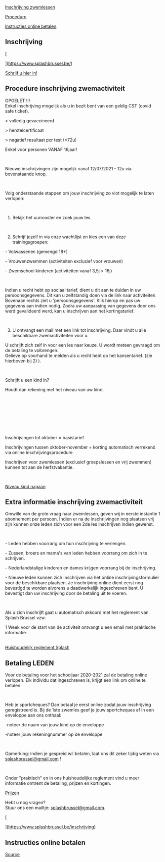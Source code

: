 [Inschrijving zwemlessen](https://www.splashbrussel.be/inschrijving)

[Procedure](https://www.splashbrussel.be/inschrijving)

[Instructies online betalen](https://www.splashbrussel.be/inschrijving)

Inschrijving
------------

[

](https://www.splashbrussel.be/)

[Schrijf u hier in!](https://www.mijnassist.be/NL/57b5cc89-1e2b-4c71-87f2-84b02f53ac97/waitinglist/subscribe)

Procedure inschrijving zwemactiviteit
-------------------------------------

OPGELET !!!  
Enkel inschrijving mogelijk als u in bezit bent van een geldig CST (covid safe ticket).

\> volledig gevaccineerd

\> herstelcertificaat 

\> negatief resultaat pcr test (<72u)  
  
Enkel voor personen VANAF 16jaar! 

​

Nieuwe inschrijvingen zijn mogelijk vanaf 12/07/2021 - 12u via bovenstaande knop.

​

Volg onderstaande stappen om jouw inschrijving zo vlot mogelijk te laten verlopen:

​

1) Bekijk het uurrooster en zoek jouw les

​

2) Schrijf jezelf in via onze wachtlijst en kies een van deze trainingsgroepen:

\- Volwassenen (gemengd 18+)

\- Vrouwenzwemmen (activiteiten exclusief voor vrouwen)

\- Zwemschool kinderen (activiteiten vanaf 3,5j > 16j)

​

Indien u recht hebt op sociaal tarief, dient u dit aan te duiden in uw persoonsgegevens. Dit kan u zelfstandig doen via de link naar activiteiten. Bovenaan rechts ziet u 'persoonsgegevens'. Klik hierop en pas uw gegevens aan indien nodig. Zodra uw aanpassing van gegevens door ons werd gevalideerd werd, kan u inschrijven aan het kortingstarief. 

​

3) U ontvangt een mail met een link tot inschrijving. Daar vindt u alle beschikbare zwemactiviteiten voor u.

U schrijft zich zelf in voor een les naar keuze. U wordt meteen gevraagd om de betaling te volbrengen.  
Gelieve op voorhand te melden als u recht hebt op het kansentarief. (zie hierboven bij 2) ). 

​

Schrijft u een kind in? 

Houdt dan rekening met het niveau van uw kind.

​

​

​

​

Inschrijvingen tot oktober = basistarief

Inschrijvingen tussen oktober-november = korting automatisch verrekend via online inschrijvingsprocedure

Inschrijven voor zwemlessen (exclusief groepslessen en vrij zwemmen) kunnen tot aan de herfstvakantie. 

​

[Niveau kind nagaan](https://www.splashbrussel.be/zwembrevetten)

Extra informatie inschrijving zwemactiviteit
--------------------------------------------

Omwille van de grote vraag naar zwemlessen, geven wij in eerste instantie 1 abonnement per persoon. Indien er na de inschrijvingen nog plaatsen vrij zijn kunnen onze leden zich voor een 2de les inschrijven indien gewenst.

​

\- Leden hebben voorrang om hun inschrijving te verlengen.

\- Zussen, broers en mama's van leden hebben voorrang om zich in te schrijven.

\- Nederlandstalige kinderen en dames krijgen voorrang bij de inschrijving.

\- Nieuwe leden kunnen zich inschrijven via het online inschrijvingsformulier voor de beschikbare plaatsen. Je inschrijving online dient eerst nog bevestigd te worden alvorens u daadwerkelijk ingeschreven bent. U bevestigt dan uw inschrijving door de betaling uit te voeren.

​

Als u zich inschrijft gaat u automatisch akkoord met het reglement van Splash Brussel vzw.

1 Week voor de start van de activiteit ontvangt u een email met praktische informatie.  
 

[Huishoudelijk reglement Splash](https://dcdde5ee-49b8-4d91-86e4-7e78718b2672.filesusr.com/ugd/71aa3a_ee1584cc71bb4c40a26004e2eb042692.pdf)

Betaling LEDEN
--------------

Voor de betaling voor het schooljaar 2020-2021 zal de betaling online verlopen. Elk individu dat ingeschreven is, krijgt een link om online te betalen. 

​

Heb je sportcheques? Dan betaal je eerst online zodat jouw inschrijving geregistreerd is. Bij de 1ste zwemles geef je jouw sportcheques af in een enveloppe aan ons onthaal:

\-noteer de naam van jouw kind op de enveloppe

\-noteer jouw rekeningnummer op de enveloppe

​

Opmerking: Indien je gespreid wil betalen, laat ons dit zeker tijdig weten via [splashbrussel@gmail.com](mailto:splashbrussel@gmail.com) !

​

Onder "praktisch" en in ons huishoudelijke reglement vind u meer informatie omtrent de betaling, prijzen en kortingen.

[Prijzen](https://www.splashbrussel.be/prijzen-en-kortingen)

Hebt u nog vragen?  
Stuur ons een mailtje: [splashbrussel@gmail.com](mailto:splashbrussel@gmail.com).

[

](https://www.splashbrussel.be/inschrijving)

Instructies online betalen
--------------------------

[Source](https://www.splashbrussel.be/inschrijving)